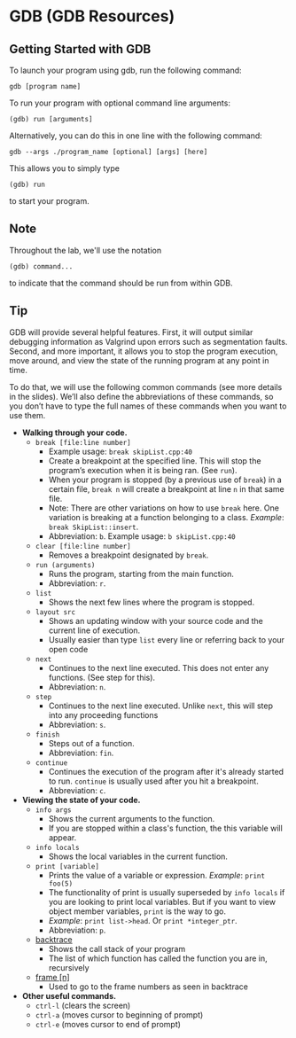 # GDB (GDB Resources)

## Getting Started with GDB

To launch your program using gdb, run the following command:

```
gdb [program name]
```

To run your program with optional command line arguments:

```
(gdb) run [arguments]
```

Alternatively, you can do this in one line with the following command:

```
gdb --args ./program_name [optional] [args] [here]
```

This allows you to simply type

```
(gdb) run
```

to start your program.

## Note

Throughout the lab, we'll use the notation

```
(gdb) command...
```

to indicate that the command should be run from within GDB.

## Tip

GDB will provide several helpful features. First, it will output similar debugging information as Valgrind upon errors such as segmentation faults. Second, and more important, it allows you to stop the program execution, move around, and view the state of the running program at any point in time.

To do that, we will use the following common commands (see more details in the slides). We’ll also define the abbreviations of these commands, so you don’t have to type the full names of these commands when you want to use them.

- **Walking through your code.**
    - `break [file:line number]`
        - Example usage: `break skipList.cpp:40`
        - Create a breakpoint at the specified line. This will stop the program’s execution when it is being ran. (See `run`).
        - When your program is stopped (by a previous use of `break`) in a certain file, `break n` will create a breakpoint at line `n` in that same file.
        - Note: There are other variations on how to use `break` here. One variation is breaking at a function belonging to a class. *Example*: `break SkipList::insert`.
        - Abbreviation: `b`. Example usage: `b skipList.cpp:40`
    - `clear [file:line number]`
        - Removes a breakpoint designated by `break`.
    - `run (arguments)`
        - Runs the program, starting from the main function.
        - Abbreviation: `r`.
    - `list`
        - Shows the next few lines where the program is stopped.
    - `layout src`
        - Shows an updating window with your source code and the current line of execution.
        - Usually easier than type `list` every line or referring back to your open code
    - `next`
        - Continues to the next line executed. This does not enter any functions. (See step for this).
        - Abbreviation: `n`.
    - `step`
        - Continues to the next line executed. Unlike `next`, this will step into any proceeding functions
        - Abbreviation: `s`.
    - `finish`
        - Steps out of a function.
        - Abbreviation: `fin`.
    - `continue`
        - Continues the execution of the program after it's already started to run. `continue` is usually used after you hit a breakpoint.
        - Abbreviation: `c`.
- **Viewing the state of your code.**
    - `info args`
        - Shows the current arguments to the function.
        - If you are stopped within a class's function, the this variable will appear.
    - `info locals`
        - Shows the local variables in the current function.
    - `print [variable]`
        - Prints the value of a variable or expression. *Example*: `print foo(5)`
        - The functionality of print is usually superseded by `info locals` if you are looking to print local variables. But if you want to view object member variables, `print` is the way to go.
        - *Example*: `print list->head`. Or `print *integer_ptr`.
        - Abbreviation: `p`.
    - [backtrace](ftp://ftp.gnu.org/old-gnu/Manuals/gdb/html_node/gdb_42.html)
        - Shows the call stack of your program
        - The list of which function has called the function you are in, recursively
    - [frame [n]](https://sourceware.org/gdb/onlinedocs/gdb/Frames.html)
        - Used to go to the frame numbers as seen in backtrace
- **Other useful commands.**
    - `ctrl-l` (clears the screen)
    - `ctrl-a` (moves cursor to beginning of prompt)
    - `ctrl-e` (moves cursor to end of prompt)
